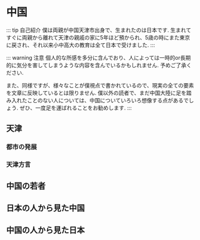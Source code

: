 # 中国

::: tip 自己紹介
僕は両親が中国天津市出身で、生まれたのは日本です. 
生まれてすぐに両親から離れて天津の親戚の家に5年ほど預かられ、5歳の時にまた東京に戻され、それ以来小中高大の教育は全て日本で受けました.
:::

::: warning 注意
個人的な所感を多分に含んでおり、人によっては一時的or長期的に気分を害してしまうような内容を含んでいるかもしれません. 予めご了承ください.

また、同様ですが、様々なことが僕視点で書かれているので、現実の全ての要素を文章に反映しているとは限りません.
僕以外の読者で、まだ中国大陸に足を踏み入れたことのない人については、中国についていろいろ想像する点があるでしょう.
ぜひ、一度足を運ばれることをお勧めします.
:::

## 天津

### 都市の発展

### 天津方言

## 中国の若者

## 日本の人から見た中国

## 中国の人から見た日本


